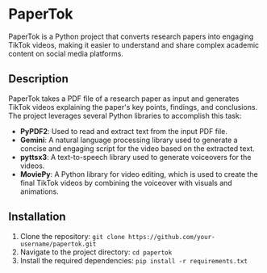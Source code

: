 # PaperTok

PaperTok is a Python project that converts research papers into engaging TikTok videos, making it easier to understand and share complex academic content on social media platforms.

## Description

PaperTok takes a PDF file of a research paper as input and generates TikTok videos explaining the paper's key points, findings, and conclusions. The project leverages several Python libraries to accomplish this task:

- **PyPDF2**: Used to read and extract text from the input PDF file.
- **Gemini**: A natural language processing library used to generate a concise and engaging script for the video based on the extracted text.
- **pyttsx3**: A text-to-speech library used to generate voiceovers for the videos.
- **MoviePy**: A Python library for video editing, which is used to create the final TikTok videos by combining the voiceover with visuals and animations.

## Installation

1. Clone the repository:
   ```git clone https://github.com/your-username/papertok.git```
2. Navigate to the project directory:
   ```cd papertok```
3. Install the required dependencies:
   ```pip install -r requirements.txt```
